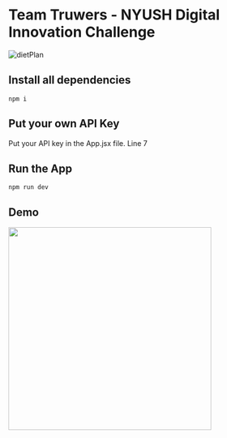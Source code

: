 # Team Truwers - NYUSH Digital Innovation Challenge
![dietPlan](https://github.com/alibinauanov/dietplan-truwers-nyushdic/assets/106968134/40ae03a8-48e4-485e-9232-837c5ad7f74c)


## Install all dependencies
```npm i```

## Put your own API Key
Put your API key in the App.jsx file. Line 7

## Run the App
```npm run dev```

## Demo
<img src="https://github.com/alibinauanov/dietplan-truwers-nyushdic/assets/106968134/74240fc1-d283-4acb-97c1-1448ff7107cb" width="400" height="400"/>
